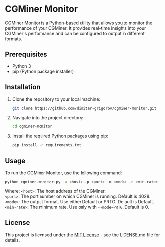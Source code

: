 # CGMiner Monitor

CGMiner Monitor is a Python-based utility that allows you to monitor the performance of your CGMiner. It provides real-time insights into your CGMiner's performance and can be configured to output in different formats.

## Prerequisites

- Python 3
- pip (Python package installer)

## Installation

1. Clone the repository to your local machine:

    ```bash
    git clone https://github.com/dimitar-grigorov/cgminer-monitor.git
    ```

2. Navigate into the project directory:

    ```bash
    cd cgminer-monitor
    ```

3. Install the required Python packages using pip:

    ```bash
    pip install -r requirements.txt
    ```

## Usage

To run the CGMiner Monitor, use the following command:

```bash
python cgminer-monitor.py -a <host> -p <port> -m <mode> -r <min-rate>
```

Where:
`<host>`: The host address of the CGMiner.  
`<port>`: The port number on which CGMiner is running. Default is 4028.  
`<mode>`: The output format. Use either Default or PRTG. Default is Default.  
`<min-rate>`: The minimum rate. Use only with `--mode=PRTG`. Default is 0.  

## License

This project is licensed under the [MIT License](https://github.com/dimitar-grigorov/cgminer-monitor/blob/master/LICENSE.md) - see the LICENSE.md file for details.
